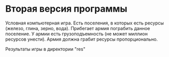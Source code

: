 # Вторая версия программы

Условная компьютерная игра.
Есть поселения, в которых есть ресурсы (железо, глина, зерно, вода).
Прибегает армия пограбить данное поселение.
У армии есть грузоподъемность (не может миллион ресурсов унести).
Армия должна грабит ресурсы пропорционально.

Результаты игры в директории "res"
